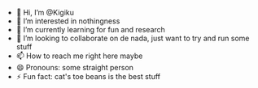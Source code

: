 - 👋 Hi, I’m @Kigiku
- 👀 I’m interested in nothingness
- 🌱 I’m currently learning for fun and research
- 💞️ I’m looking to collaborate on de nada, just want to try and run some stuff
- 📫 How to reach me right here maybe
- 😄 Pronouns: some straight person
- ⚡ Fun fact: cat's toe beans is the best stuff

<!---
Kigiku/Kigiku is a ✨ special ✨ repository because its `README.md` (this file) appears on your GitHub profile.
You can click the Preview link to take a look at your changes.
--->
